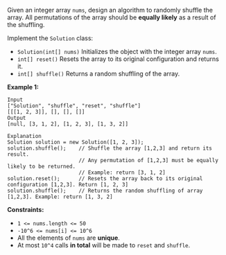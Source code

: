 Given an integer array `nums`, design an algorithm to randomly shuffle the array. All permutations of the array should be **equally likely** as a result of the shuffling.

Implement the `Solution` class:

- `Solution(int[] nums)` Initializes the object with the integer array `nums`.
- `int[] reset()` Resets the array to its original configuration and returns it.
- `int[] shuffle()` Returns a random shuffling of the array.

**Example 1:**
```
Input
["Solution", "shuffle", "reset", "shuffle"]
[[[1, 2, 3]], [], [], []]
Output
[null, [3, 1, 2], [1, 2, 3], [1, 3, 2]]

Explanation
Solution solution = new Solution([1, 2, 3]);
solution.shuffle();    // Shuffle the array [1,2,3] and return its result.
                       // Any permutation of [1,2,3] must be equally likely to be returned.
                       // Example: return [3, 1, 2]
solution.reset();      // Resets the array back to its original configuration [1,2,3]. Return [1, 2, 3]
solution.shuffle();    // Returns the random shuffling of array [1,2,3]. Example: return [1, 3, 2]
```
**Constraints:**
- `1 <= nums.length <= 50`
- `-10^6 <= nums[i] <= 10^6`
- All the elements of `nums` are **unique**.
- At most `10^4` calls **in total** will be made to `reset` and `shuffle`.
